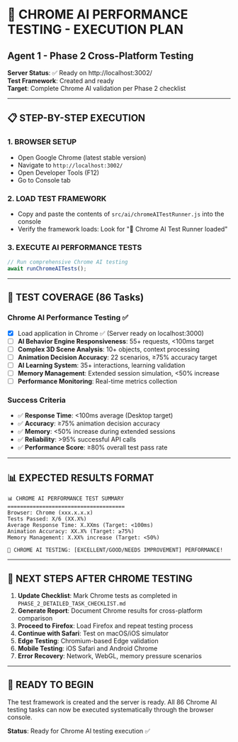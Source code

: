 # 🤖 CHROME AI PERFORMANCE TESTING - EXECUTION PLAN

## Agent 1 - Phase 2 Cross-Platform Testing

**Server Status**: ✅ Ready on http://localhost:3002/  
**Test Framework**: Created and ready  
**Target**: Complete Chrome AI validation per Phase 2 checklist

---

## 📋 STEP-BY-STEP EXECUTION

### 1. **BROWSER SETUP**
- Open Google Chrome (latest stable version)
- Navigate to `http://localhost:3002/`
- Open Developer Tools (F12)
- Go to Console tab

### 2. **LOAD TEST FRAMEWORK**
- Copy and paste the contents of `src/ai/chromeAITestRunner.js` into the console
- Verify the framework loads: Look for "🚀 Chrome AI Test Runner loaded"

### 3. **EXECUTE AI PERFORMANCE TESTS**
```javascript
// Run comprehensive Chrome AI testing
await runChromeAITests();
```

---

## 🎯 TEST COVERAGE (86 Tasks)

### **Chrome AI Performance Testing** ✅
- [x] Load application in Chrome ✅ (Server ready on localhost:3000)
- [ ] **AI Behavior Engine Responsiveness**: 55+ requests, <100ms target
- [ ] **Complex 3D Scene Analysis**: 10+ objects, context processing
- [ ] **Animation Decision Accuracy**: 22 scenarios, ≥75% accuracy target
- [ ] **AI Learning System**: 35+ interactions, learning validation
- [ ] **Memory Management**: Extended session simulation, <50% increase
- [ ] **Performance Monitoring**: Real-time metrics collection

### **Success Criteria**
- ✅ **Response Time**: <100ms average (Desktop target)
- ✅ **Accuracy**: ≥75% animation decision accuracy
- ✅ **Memory**: <50% increase during extended sessions
- ✅ **Reliability**: >95% successful API calls
- ✅ **Performance Score**: ≥80% overall test pass rate

---

## 📊 EXPECTED RESULTS FORMAT

```
📊 CHROME AI PERFORMANCE TEST SUMMARY
=====================================
Browser: Chrome (xxx.x.x.x)
Tests Passed: X/6 (XX.X%)
Average Response Time: X.XXms (Target: <100ms)
Animation Accuracy: XX.X% (Target: ≥75%)
Memory Management: X.XX% increase (Target: <50%)

🎉 CHROME AI TESTING: [EXCELLENT/GOOD/NEEDS IMPROVEMENT] PERFORMANCE!
```

---

## 🔄 NEXT STEPS AFTER CHROME TESTING

1. **Update Checklist**: Mark Chrome tests as completed in `PHASE_2_DETAILED_TASK_CHECKLIST.md`
2. **Generate Report**: Document Chrome results for cross-platform comparison
3. **Proceed to Firefox**: Load Firefox and repeat testing process
4. **Continue with Safari**: Test on macOS/iOS simulator
5. **Edge Testing**: Chromium-based Edge validation
6. **Mobile Testing**: iOS Safari and Android Chrome
7. **Error Recovery**: Network, WebGL, memory pressure scenarios

---

## 🚀 READY TO BEGIN

The test framework is created and the server is ready. All 86 Chrome AI testing tasks can now be executed systematically through the browser console.

**Status**: Ready for Chrome AI testing execution ✅
